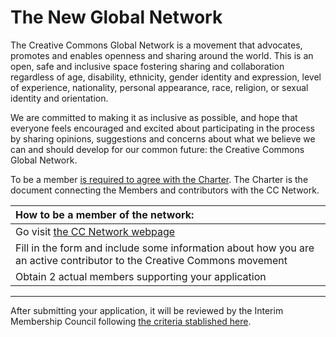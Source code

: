 # The New Global Network

The Creative Commons Global Network is a movement that advocates, promotes and enables openness and sharing around the world. This is an open, safe and inclusive space fostering sharing and collaboration regardless of age, disability, ethnicity, gender identity and expression, level of experience, nationality, personal appearance, race, religion, or sexual identity and orientation.

We are committed to making it as inclusive as possible, and hope that everyone feels encouraged and excited about participating in the process by sharing opinions, suggestions and concerns about what we believe we can and should develop for our common future: the Creative Commons Global Network.

To be a member [is required to agree with the Charter](https://creativecommons.org/network/charter/). The Charter is the document connecting the Members and contributors with the CC Network. 

| How to be a member of the network: |  
|:--|
| Go visit [the CC Network webpage](https://network.creativecommons.org) | 
| Fill in the form and include some information about how you are an active contributor to the Creative Commons movement |
| Obtain 2 actual members supporting your application | 

---

After submitting your application, it will be reviewed by the Interim Membership Council following [the criteria stablished here](Guide_for_approve_new_members.md).